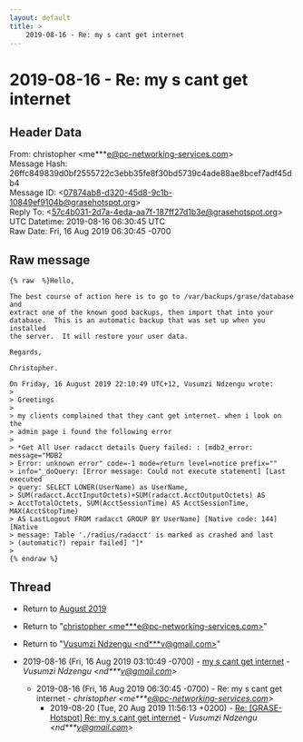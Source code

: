 ```yaml
---
layout: default
title: >
    2019-08-16 - Re: my s cant get internet
---
```


# 2019-08-16 - Re: my s cant get internet

## Header Data

From: christopher \<me***e@pc-networking-services.com\><br>
Message Hash: 26ffc849839d0bf2555722c3ebb35fe8f30bd5739c4ade88ae8bcef7adf45db4<br>
Message ID: \<07874ab8-d320-45d8-9c1b-10849ef9104b@grasehotspot.org\><br>
Reply To: \<57c4b031-2d7a-4eda-aa7f-187ff27d1b3e@grasehotspot.org\><br>
UTC Datetime: 2019-08-16 06:30:45 UTC<br>
Raw Date: Fri, 16 Aug 2019 06:30:45 -0700<br>

## Raw message

```
{% raw  %}Hello,

The best course of action here is to go to /var/backups/grase/database and 
extract one of the known good backups, then import that into your 
database.  This is an automatic backup that was set up when you installed 
the server.  It will restore your user data.

Regards,

Christopher.

On Friday, 16 August 2019 22:10:49 UTC+12, Vusumzi Ndzengu wrote:
>
> Greetings 
>
> my clients complained that they cant get internet. when i look on the 
> admin page i found the following error
>
> *Get All User radacct details Query failed: : [mdb2_error: message="MDB2 
> Error: unknown error" code=-1 mode=return level=notice prefix="" 
> info="_doQuery: [Error message: Could not execute statement] [Last executed 
> query: SELECT LOWER(UserName) as UserName, 
> SUM(radacct.AcctInputOctets)+SUM(radacct.AcctOutputOctets) AS 
> AcctTotalOctets, SUM(AcctSessionTime) AS AcctSessionTime, MAX(AcctStopTime) 
> AS LastLogout FROM radacct GROUP BY UserName] [Native code: 144] [Native 
> message: Table './radius/radacct' is marked as crashed and last 
> (automatic?) repair failed] "]*
>
{% endraw %}
```

## Thread

+ Return to [August 2019](/archive/2019/08)

+ Return to "[christopher <me***e<span>@</span>pc-networking-services.com>](/authors/me___e_at_pcnetworkingservices_com)"
+ Return to "[Vusumzi Ndzengu <nd***v<span>@</span>gmail.com>](/authors/nd___v_at_gmail_com)"

+ 2019-08-16 (Fri, 16 Aug 2019 03:10:49 -0700) - [my s cant get internet](/archive/2019/08/7abc70a2de5537670bd4dd0bcc415711a519c43ceb49627a9c10525d88d556cc) - _Vusumzi Ndzengu \<nd***v@gmail.com\>_
  + 2019-08-16 (Fri, 16 Aug 2019 06:30:45 -0700) - Re: my s cant get internet - _christopher \<me***e@pc-networking-services.com\>_
    + 2019-08-20 (Tue, 20 Aug 2019 11:56:13 +0200) - [Re: [GRASE-Hotspot] Re: my s cant get internet](/archive/2019/08/f999616d315292d6d229becca964cead7886ba25ce397225f87c3c446cdfe64d) - _Vusumzi Ndzengu \<nd***v@gmail.com\>_

